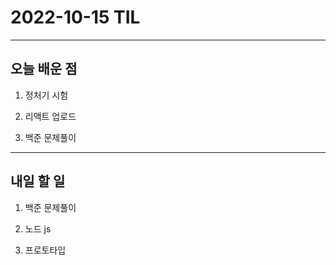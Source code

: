 # 2022-10-15 TIL

---

## 오늘 배운 점

1. 정처기 시험

2. 리액트 업로드

3. 백준 문제풀이

---

## 내일 할 일

1. 백준 문제풀이

2. 노드 js

3. 프로토타입